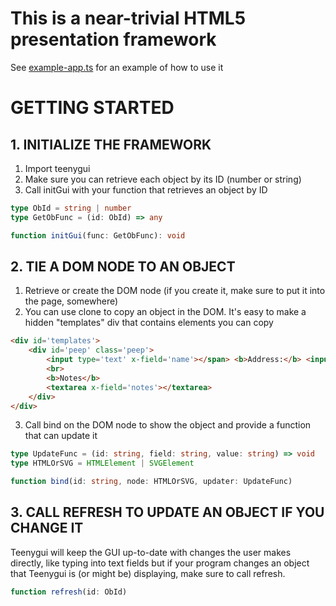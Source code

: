 # This is a near-trivial HTML5 presentation framework

See [example-app.ts](example-app.ts) for an example of how to use it

# GETTING STARTED
## 1. INITIALIZE THE FRAMEWORK
1. Import teenygui
1. Make sure you can retrieve each object by its ID (number or string)
1. Call initGui with your function that retrieves an object by ID
```Typescript
type ObId = string | number
type GetObFunc = (id: ObId) => any

function initGui(func: GetObFunc): void
```

## 2. TIE A DOM NODE TO AN OBJECT
1. Retrieve or create the DOM node (if you create it, make sure to put it into the page, somewhere)
2. You can use clone to copy an object in the DOM. It's easy to make a hidden "templates" div that contains elements you can copy
```HTML
<div id='templates'>
    <div id='peep' class='peep'>
        <input type='text' x-field='name'></span> <b>Address:</b> <input type='text' x-field='address'></span> <i class="fas fa-window-close" name='close'></i>
        <br>
        <b>Notes</b>
        <textarea x-field='notes'></textarea>
    </div>
</div>
```
3. Call bind on the DOM node to show the object and provide a function that can update it
```Typescript
type UpdateFunc = (id: string, field: string, value: string) => void
type HTMLOrSVG = HTMLElement | SVGElement

function bind(id: string, node: HTMLOrSVG, updater: UpdateFunc)
```

## 3. CALL REFRESH TO UPDATE AN OBJECT IF YOU CHANGE IT
Teenygui will keep the GUI up-to-date with changes the user makes directly, like typing into text fields but if your program changes an object that Teenygui is (or might be) displaying, make sure to call refresh.
```Typescript
function refresh(id: ObId)
```
